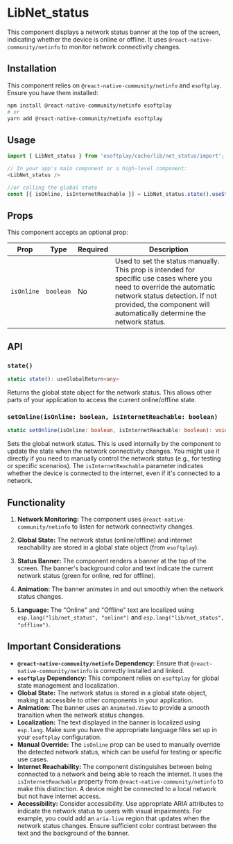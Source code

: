 # LibNet_status

This component displays a network status banner at the top of the screen, indicating whether the device is online or offline. It uses `@react-native-community/netinfo` to monitor network connectivity changes.

## Installation

This component relies on `@react-native-community/netinfo` and `esoftplay`. Ensure you have them installed:

```bash
npm install @react-native-community/netinfo esoftplay
# or
yarn add @react-native-community/netinfo esoftplay
```

## Usage

```javascript
import { LibNet_status } from 'esoftplay/cache/lib/net_status/import';

// In your app's main component or a high-level component:
<LibNet_status />

//or calling the global state
const [{ isOnline, isInternetReachable }] = LibNet_status.state().useState()


```

## Props

This component accepts an optional prop:

| Prop       | Type      | Required | Description                                                                                                                                                                                                                                                                                                                                                                                    |
| ---------- | --------- | -------- | -------------------------------------------------------------------------------------------------------------------------------------------------------------------------------------------------------------------------------------------------------------------------------------------------------------------------------------------------------------------------------------------------- |
| `isOnline` | `boolean` | No       |  Used to set the status manually. This prop is intended for specific use cases where you need to override the automatic network status detection.  If not provided, the component will automatically determine the network status.                                                                                                                                                                                           |

## API

### `state()`

```typescript
static state(): useGlobalReturn<any>
```

Returns the global state object for the network status.  This allows other parts of your application to access the current online/offline state.

### `setOnline(isOnline: boolean, isInternetReachable: boolean)`

```typescript
static setOnline(isOnline: boolean, isInternetReachable: boolean): void
```

Sets the global network status.  This is used internally by the component to update the state when the network connectivity changes.  You might use it directly if you need to manually control the network status (e.g., for testing or specific scenarios).  The `isInternetReachable` parameter indicates whether the device is connected to the internet, even if it's connected to a network.

## Functionality

1. **Network Monitoring:** The component uses `@react-native-community/netinfo` to listen for network connectivity changes.

2. **Global State:** The network status (online/offline) and internet reachability are stored in a global state object (from `esoftplay`).

3. **Status Banner:** The component renders a banner at the top of the screen. The banner's background color and text indicate the current network status (green for online, red for offline).

4. **Animation:** The banner animates in and out smoothly when the network status changes.

5. **Language:** The "Online" and "Offline" text are localized using `esp.lang("lib/net_status", "online")` and `esp.lang("lib/net_status", "offline")`.

## Important Considerations

* **`@react-native-community/netinfo` Dependency:** Ensure that `@react-native-community/netinfo` is correctly installed and linked.
* **`esoftplay` Dependency:** This component relies on `esoftplay` for global state management and localization.
* **Global State:** The network status is stored in a global state object, making it accessible to other components in your application.
* **Animation:** The banner uses an `Animated.View` to provide a smooth transition when the network status changes.
* **Localization:** The text displayed in the banner is localized using `esp.lang`.  Make sure you have the appropriate language files set up in your `esoftplay` configuration.
* **Manual Override:** The `isOnline` prop can be used to manually override the detected network status, which can be useful for testing or specific use cases.
* **Internet Reachability:** The component distinguishes between being connected to a network and being able to reach the internet.  It uses the `isInternetReachable` property from `@react-native-community/netinfo` to make this distinction.  A device might be connected to a local network but not have internet access.
* **Accessibility:**  Consider accessibility.  Use appropriate ARIA attributes to indicate the network status to users with visual impairments.  For example, you could add an `aria-live` region that updates when the network status changes.  Ensure sufficient color contrast between the text and the background of the banner.
